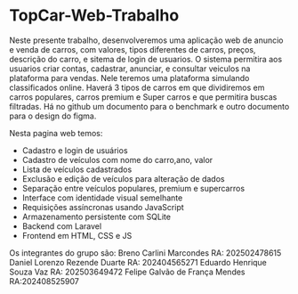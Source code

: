# TopCar-Web-Trabalho

Neste presente trabalho, desenvolveremos uma aplicação web de anuncio e venda de carros, com valores, tipos diferentes de carros, preços, descrição do carro, e sitema de login de usuarios.
O sistema permitira aos usuarios criar contas, cadastrar, anunciar, e consultar veiculos na plataforma para vendas. Nele teremos uma plataforma simulando classificados online.
Haverá 3 tipos de carros em que dividiremos em carros populares, carros premium e Super carros e que permitira buscas filtradas.
Há no github um documento para o benchmark e outro documento para o design do figma.

Nesta pagina web temos:
- Cadastro e login de usuários
- Cadastro de veículos com nome do carro,ano, valor
- Lista de veículos cadastrados
- Exclusão e edição de veículos para alteração de dados
- Separação entre veículos populares, premium e supercarros
- Interface com identidade visual semelhante
- Requisições assíncronas usando JavaScript
- Armazenamento persistente com SQLite
- Backend com Laravel
- Frontend em HTML, CSS e JS


Os integrantes do grupo são:
Breno Carlini Marcondes   RA: 202502478615
Daniel Lorenzo Rezende Duarte   RA: 202404565271
Eduardo Henrique Souza Vaz   RA: 202503649472
Felipe Galvão de França Mendes   RA:202408525907 


